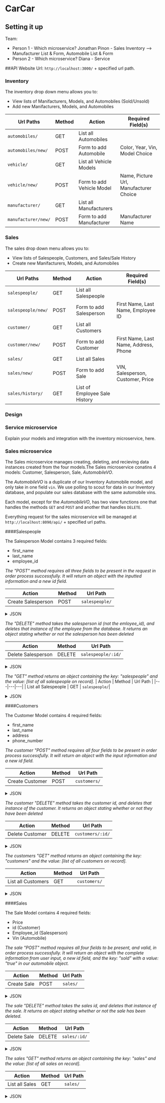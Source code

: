 # CarCar

## Setting it up

Team:

* Person 1 - Which microservice? Jonathan Pinon - Sales
    Inventory --> Manufacturer List & Form, Automobile List & Form
* Person 2 - Which microservice? Diana - Service

##API
Website Url: `http://localhost:3000/` + specified url path.

### Inventory
The inventory drop down menu allows you to:
- View lists of Manifacturers, Models, and Automobiles (Sold/Unsold) 
- Add new Manifacturers, Models, and Automobiles 

| Url Paths | Method | Action | Required Field(s) |
|---|---|---|---|
| `automobiles/` | GET | List all Automobiles | 
| `automobiles/new/` | POST | Form to add Automobile | Color, Year, Vin, Model Choice|
| `vehicle/` | GET | List all Vehicle Models |
| `vehicle/new/` | POST | Form to add Vehicle Model | Name, Picture Url, Manufacturer Choice|
| `manufacturer/` | GET | List all Manufacturers |
| `manufacturer/new/` | POST | Form to add Manufacturer | Manufacturer Name |

### Sales
The sales drop down menu allows you to:
- View lists of Salespeople, Customers, and Sales/Sale History
- Create new Manifacturers, Models, and Automobiles

| Url Paths | Method | Action | Required Field(s) |
|---|---|---|---|
| `salespeople/` | GET | List all Salespeople | 
| `salespeople/new/` | POST | Form to add Salesperson | First Name, Last Name, Employee ID|
| `customer/` | GET | List all Customers |
| `customer/new/` | POST | Form to add Customer | First Name, Last Name, Address, Phone|
| `sales/` | GET | List all Sales |
| `sales/new/` | POST | Form to add Sale| VIN, Salesperson, Customer, Price |
| `sales/history/` | GET | List of Employee Sale History |

### Design

### Service microservice

Explain your models and integration with the inventory
microservice, here.

### Sales microservice

The Sales microservice manages creating, deleting, and recieving data instances created from the four models.The Sales microservice conatins 4 models: Customer, Salesperson, Sale, *AutomobileVO*. 

The *AutomobileVO* is a duplicate of our Inventory Automobile model, and only take in one field `vin`. We use polling to scout for data in our Inventory database, and populate our sales database with the same automobile vins.

Each model, except for the *AutomobileVO*, has two view functions one that handles the methods `GET` and `POST` and another that handles `DELETE`.

Everything request for the sales microservice will be managed at `http://localhost:8090/api/` + specified url paths.

####Salespeople 

The Salesperson Model contains 3 required fields:

- first_name
- last_name
- employee_id

*The "POST" method requires all three fields to be present in the request in order process successfully. It will return an object with the inputted information and a new id field.* 


| Action | Method | Url Path |
|---|---|---|
| Create Salesperson | POST | `salespeople/`|
<details>
<summary>JSON</summary>
<br>

Sent:
```
{
    "first_name": "Bob",
    "last_name": "Saget",
    "employee_id": "BSag",
}
```
Returns:
```
{
    "first_name": "Bob",
    "last_name": "Saget",
    "employee_id": "BSag",
    "id": 2
}
```
</details>

*The "DELETE" method takes the salesperson id (not the emloyee_id), and deletes that instance of the employee from the database. It returns an object stating whether or not the salesperson has been deleted*

| Action | Method | Url Path |
|---|---|---|
| Delete Salesperson | DELETE | `salespeople/:id/`|
<details>
<summary>JSON</summary>

Returns:
```
{
    {"Employee Terminated": True}
}
```
</details>

*The "GET" method returns an object containing the key: "salespeople" and the value: [list of all salespeople on record].*
| Action | Method | Url Path |
|---|---|---|
| List all Salespeople | GET | `salespeople/`|
<details>
<summary>JSON</summary>
<br>

Returns:
```
{
"salespeople": [
    {
        "first_name": "Jonathan",
        "last_name": "Pinon",
        "employee_id": "JPinon",
        "id": 1
    },
    {
        "first_name": "Bob",
        "last_name": "Saget",
        "employee_id": "BSag",
        "id": 2
    }
]
}
```
</details>

####Customers

The Customer Model contains 4 required fields:

- first_name
- last_name
- address
- phone_number

*The customer "POST" method requires all four fields to be present in order process successfully. It will return an object with the input information and a new id field.* 


| Action | Method | Url Path |
|---|---|---|
| Create Customer | POST | `customers/`|
<details>
<summary>JSON</summary>
<br>

Sent:
```
{
	"first_name": "Quentin",
	"last_name": "Tarantino",
	"address": "123 Hollywood Blvd, CA 90210",
	"phone_number": "323-443-8493",
}
```
Returns:
```
{
	"first_name": "Quentin",
	"last_name": "Tarantino",
	"address": "123 Hollywood Blvd, CA 90210",
	"phone_number": "323-443-8493",
	"id": 1
}
```
</details>

*The customer "DELETE" method takes the customer id, and deletes that instance of the customer. It returns an object stating whether or not they have been deleted*

| Action | Method | Url Path |
|---|---|---|
| Delete Customer | DELETE | `customers/:id/`|
<details>
<summary>JSON</summary>

Returns:
```
{
    {"Customer Deleted": True}
}
```
</details>

*The customers "GET" method returns an object containing the key: "customers" and the value: [list of all customers on record].*

| Action | Method | Url Path |
|---|---|---|
| List all Customers | GET | `customers/`|
<details>
<summary>JSON</summary>
<br>

Returns:
```
{
"customers":[
    {
            "first_name": "Quentin",
            "last_name": "Tarantino",
            "address": "123 Hollywood Blvd, CA 90210",
            "phone_number": "323-443-8493",
            "id": 1
        },
        {
            "first_name": "Ronnie",
            "last_name": "Coleman",
            "address": "124 Hollywood Blvd, CA 90210",
            "phone_number": "800-443-8456",
            "id": 2
        }
    ]
}
```
</details>

####Sales

The Sale Model contains 4 required fields:

- Price
- id (Customer)
- Employee_id (Salesperson)
- Vin (Automobile)

*The sale "POST" method requires all four fields to be present, and valid, in order process successfully. It will return an object with the complete information from user input, a new id field, and the key: "sold" with a value: "true" in our automobile object.* 


| Action | Method | Url Path |
|---|---|---|
| Create Sale | POST | `sales/`|
<details>
<summary>JSON</summary>
<br>

Sent:
```
{
	"price": 200000.00,
	"customer": 5,
	"salesperson": "CJay",
	"automobile": "12345JONATHAN1998"
}
```
Returns:
```
{
	"price": 200000.0,
	"customer": {
		"first_name": "Quentin",
		"last_name": "Tarantino",
		"address": "123 Hollywood Blvd, CA 90210",
		"phone_number": "323-443-8493",
		"id": 5
	},
	"salesperson": {
		"first_name": "Charles",
		"last_name": "Jay",
		"employee_id": "CJay",
		"id": 2
	},
	"automobile": {
		"vin": "12345JONATHAN1998",
		"sold": true
	},
	"id": 1
}
```
</details>

*The sale "DELETE" method takes the sales id, and deletes that instance of the sale. It returns an object stating whether or not the sale has been deleted.*

| Action | Method | Url Path |
|---|---|---|
| Delete Sale | DELETE | `sales/:id/`|
<details>
<summary>JSON</summary>

Returns:
```
{
    {"Sale Removed": True}
}
```
</details>

*The sales "GET" method returns an object containing the key: "sales" and the value: [list of all sales on record].*

| Action | Method | Url Path |
|---|---|---|
| List all Sales | GET | `sales/`|
<details>
<summary>JSON</summary>
<br>

Returns:
```
{
"sales":[
    {
        "price": 200000.0,
        "customer": {
            "first_name": "Quentin",
            "last_name": "Tarantino",
            "address": "123 Hollywood Blvd, CA 90210",
            "phone_number": "323-443-8493",
            "id": 5
        },
        "salesperson": {
            "first_name": "Charles",
            "last_name": "Jay",
            "employee_id": "CJay",
            "id": 2
        },
        "automobile": {
            "vin": "12345JONATHAN1998",
            "sold": true
        },
        "id": 1
    },
        {
        "price": 73000,
        "customer": {
            "first_name": "Ronnie",
            "last_name": "Coleman",
            "address": "124 Hollywood Blvd, CA 90210",
            "phone_number": "800-443-8456",
            "id": 6
        },
        "salesperson": {
            "first_name": "Michael",
            "last_name": "Jordan",
            "employee_id": "MJordan",
            "id": 8
        },
        "automobile": {
            "vin": "091TACOMA0192TACO",
            "sold": true
        },
        "id": 15
    }
    ]
}
```
</details>